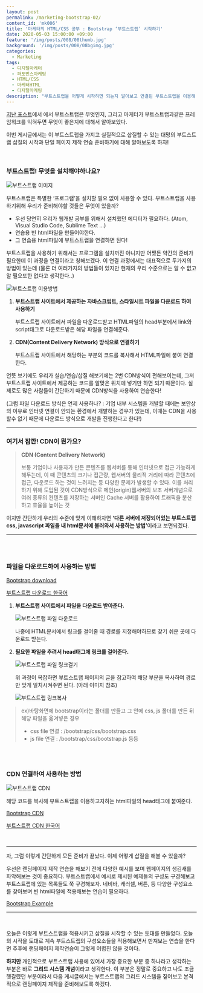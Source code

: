```yaml
---
layout: post
permalink: /marketing-bootstrap-02/
content_id: 'mk006'
title: '마케터의 HTML/CSS 공부 : Bootstrap ‘부트스트랩’ 시작하기'
date: 2020-05-03 15:00:00 +09:00
feature: '/img/posts/008/08thumb.jpg'
background: '/img/posts/008/08bgimg.jpg'
categories:
  - Marketing
tags:
  - 디지털마케터
  - 퍼포먼스마케팅
  - HTML/CSS
  - 마케터HTML
  - 디지털마케팅
description: "부트스트랩을 어떻게 시작하면 되는지 알아보고 연결된 부트스트랩을 이용해 삽질을 해볼 토대를 마련해보자"
---
```


 [지난 포스트](https://have-been.com/marketing-bootstrap-01/)에서 에서 부트스트랩은 무엇인지, 그리고 마케터가 부트스트랩과같은 프레임워크를 익혀두면 무엇이 좋은지에 대해서 알아보았다.

 이번 게시글에서는 이 부트스트랩을 가지고 실질적으로 삽질할 수 있는 대망의 부트스트랩 삽질의 시작과 단일 페이지 제작 연습 준비하기에 대해 알아보도록 하자!

<br>

<h3>부트스트랩! 무엇을 설치해야하나요?</h3>

![부트스트랩 이미지](/img/posts/008/01.jpg)

부트스트랩은 특별한 ‘프로그램’을 설치할 필요 없이 사용할 수 있다. 부트스트랩을 사용하기위해 우리가 준비해야할 것들은 무엇이 있을까?

* 우선 당연히 우리가 웹개발 공부를 위해서 설치했던 에디터가 필요하다. (Atom, Visual Studio Code, Sublime Text …)
* 연습용 빈 html파일을 만들어야한다.
* 그 연습용 html파일에 부트스트랩을 연결하면 된다!

부트스트랩을 사용하기 위해서는 프로그램을 설치까진 아니지만 어쨌든 약간의 준비가 필요한데 이 과정을 연결이라고 칭해보겠다. 이 연결 과정에서는 대표적으로 두가지의 방법이 있는데 (물론 더 여러가지의 방법들이 있지만 현재의 우리 수준으로는 알 수 없고 알 필요또한 없다고 생각한다..)

![부트스트랩 이용방법](/img/posts/008/02.jpg)

1. <b>부트스트랩 사이트에서 제공하는 자바스크립트, 스타일시트 파일을 다운로드 하여 사용하기</b>

   부트스트랩 사이트에서 파일을 다운로드받고 HTML파일의 head부분에서 link와 script태그로 다운로드받은 해당 파일을 연결해준다.

2. <b>CDN(Content Delivery Network) 방식으로 연결하기</b>

   부트스트랩 사이트에서 해당하는 부분의 코드를 복사해서 HTML파일에 붙여 연결한다.

언뜻 보기에도 우리가 실습/연습/삽질 해보기에는 2번 CDN방식이 편해보이는데, 그저 부트스트랩 사이트에서 제공하는 코드를 알맞은 위치에 넣기만 하면 되기 때문이다. 실제로도 많은 사람들이 간단하기 때문에 CDN방식을 사용하여 연습한다!

(그럼 파일 다운로드 방식은 언제 사용하나? : 기업 내부 시스템을 개발할 때에는 보안상의 이유로 인터넷 연결이 안되는 환경에서 개발하는 경우가 있는데, 이때는 CDN을 사용할수 없기 때문에 다운로드 방식으로 개발을 진행한다고 한다!)

<hr>

<h3>여기서 잠깐! CDN이 뭔가요?</h3>

> <b>CDN (Content Delivery Network)</b>
>
> 보통 기업이나 사용자가 만든 콘텐츠를 웹서버를 통해 인터넷으로 접근 가능하게 해두는데, 이 때 콘텐츠의 크기나 접근량, 웹서버의 물리적 거리에 따라 콘텐츠에 접근, 다운로드 하는 것이 느려지는 등 다양한 문제가 발생할 수 있다. 이를 처리하기 위해 도입된 것이 CDN방식으로 메인(origin)웹서버의 보조 서버개념으로 여러 종류의 컨텐츠를 저장하는 서버인 Cache 서버를 활용하여 트래픽을 분산하고 효율을 높이는 것  

이지만 간단하게 우리의 수준에 맞게 이해하자면 <b>‘다른 서버에 저장되어있는 부트스트랩 css, javascript 파일을 내 html문서에 불러와서 사용하는 방법’</b>이라고 보면되겠다.

<hr>

<br>

<br>

<h3>파일을 다운로드하여 사용하는 방법</h3>

[Bootstrap download](https://getbootstrap.com/docs/4.4/getting-started/download/)

[부트스트랩 다운로드 한국어](http://bootstrapk.com/getting-started/)

1. <b>부트스트랩 사이트에서 파일을 다운로드 받아준다.</b>

   ![부트스트랩 파일 다운로드](/img/posts/008/03.jpg)

   나중에 HTML문서에서 링크를 걸어줄 때 경로를 지정해야하므로 찾기 쉬운 곳에 다운로드 받는다.

2. <b>필요한 파일을 추려서 head태그에 링크를 걸어준다.</b>

   ![부트스트랩 파일 링크걸기](/img/posts/008/04.jpg)

   위 과정이 복잡하면 부트스트랩 페이지의 글을 참고하여 해당 부분을 복사하여 경로만 맞게 일치시켜주면 된다. (아래 이미지 참조)

   ![부트스트랩 링크복사](/img/posts/008/05.jpg)

> ex)바탕화면에 bootstrap이라는 폴더를 만들고 그 안에 css, js 폴더를 만든 뒤 해당 파일을 옮겨넣은 경우
>
> * css file 연결 : /bootstrap/css/bootstrap.css
> * js file 연결 : /bootstrap/css/bootstrap.js 등등

<br>

<br>

<h3>CDN 연결하여 사용하는 방법</h3>

![부트스트랩 CDN](/img/posts/008/06.jpg)

해당 코드를 복사해 부트스트랩을 이용하고자하는 html파일의 head태그에 붙여준다.

[Bootstrap CDN](https://getbootstrap.com/docs/4.4/getting-started/introduction/)

[부트스트랩 CDN 한국어](http://bootstrapk.com/getting-started/)

<br>

<hr>

자, 그럼 이렇게 간단하게 모든 준비가 끝났다. 이제 어떻게 삽질을 해볼 수 있을까?

우선은 랜딩페이지 제작 연습을 해보기 전에 다양한 예시를 보며 웹페이지의 생김새를 파악해보는 것이 중요하다. 부트스트랩에서 예시로 제시된 예제들의 구성도 구경해보고 부트스트랩에 있는 목록들도 쭉 구경해보자. 네비바, 캐러셀, 버튼, 등 다양한 구성요소를 찾아보며 빈 html파일에 적용해보는 연습이 필요하다.

[Bootstrap Example](https://getbootstrap.com/docs/4.4/examples/)

<hr>

<br>

오늘은 이렇게 부트스트랩을 적용시키고 삽질을 시작할 수 있는 토대를 만들었다. 오늘의 시작을 토대로 계속 부트스트랩의 구성요소들을 적용해보면서 만져보는 연습을 한다면 추후에 랜딩페이지 제작연습이 그렇게 어렵진 않을 것이다.

<b>하지만</b> 개인적으로 부트스트랩 사용에 있어서 가장 중요한 부분 중 하나라고 생각하는 부분은 바로 <b>그리드 시스템 개념</b>이라고 생각한다. 이 부분은 정말로 중요하고 나도 조금 헷갈렸던 부분이라서 다음 게시글에서는 부트스트랩의 그리드 시스템을 짚어보고 본격적으로 랜딩페이지 제작을 준비해보도록 하겠다.

<br>

<br>
